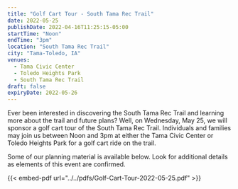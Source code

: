 ```yaml
---
title: "Golf Cart Tour - South Tama Rec Trail"
date: 2022-05-25
publishDate: 2022-04-16T11:25:15-05:00
startTime: "Noon"
endTime: "3pm"
location: "South Tama Rec Trail"
city: "Tama-Toledo, IA"
venues:
  - Tama Civic Center
  - Toledo Heights Park
  - South Tama Rec Trail
draft: false
expiryDate: 2022-05-26
---
```


Ever been interested in discovering the South Tama Rec Trail and learning more about the trail and future plans?  Well, on Wednesday, May 25, we will sponsor a golf cart tour of the South Tama Rec Trail.  Individuals and families may join us between Noon and 3pm at either the Tama Civic Center or Toledo Heights Park for a golf cart ride on the trail.

Some of our planning material is available below.  Look for additional details as elements of this event are confirmed.

{{< embed-pdf url="../../pdfs/Golf-Cart-Tour-2022-05-25.pdf" >}} <p/> 

   
 
